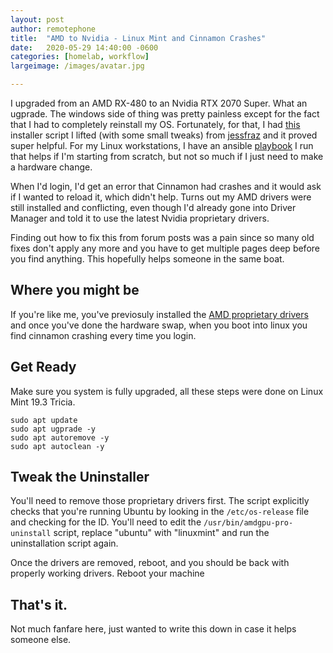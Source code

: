 ```yaml
---
layout: post
author: remotephone
title:  "AMD to Nvidia - Linux Mint and Cinnamon Crashes"
date:   2020-05-29 14:40:00 -0600
categories: [homelab, workflow]
largeimage: /images/avatar.jpg

---
```


I upgraded from an AMD RX-480 to an Nvidia RTX 2070 Super. What an ugprade. The windows side of thing was pretty painless except for the fact that I had to completely reinstall my OS. Fortunately, for that, I had [this](https://gist.github.com/remotephone/948ae20e1e02c05a9b3bb6bcb43abf50) installer script I lifted (with some small tweaks) from [jessfraz](https://github.com/jessfraz) and it proved super helpful. For my Linux workstations, I have an ansible [playbook](https://github.com/remotephone/remotephone-desktop-ansible) I run that helps if I'm starting from scratch, but not so much if I just need to make a hardware change.


When I'd login, I'd get an error that Cinnamon had crashes and it would ask if I wanted to reload it, which didn't help. Turns out my AMD drivers were still installed and conflicting, even though I'd already gone into Driver Manager and told it to use the latest Nvidia proprietary drivers. 

Finding out how to fix this from forum posts was a pain since so many old fixes don't apply any more and you have to get multiple pages deep before you find anything. This hopefully helps someone in the same boat.

## Where you might be

If you're like me, you've previosuly installed the [AMD proprietary drivers](https://www.amd.com/en/support/kb/faq/gpu-635) and once you've done the hardware swap, when you boot into linux you find cinnamon crashing every time you login. 

## Get Ready

Make sure you system is fully upgraded, all these steps were done on Linux Mint 19.3 Tricia.

```
sudo apt update
sudo apt ugprade -y
sudo apt autoremove -y
sudo apt autoclean -y 
```

## Tweak the Uninstaller

You'll need to remove those proprietary drivers first. The script explicitly checks that you're running Ubuntu by looking in the `/etc/os-release` file and checking for the ID. You'll need to edit the `/usr/bin/amdgpu-pro-uninstall` script, replace "ubuntu" with "linuxmint" and run the uninstallation script again.

Once the drivers are removed, reboot, and you should be back with properly working drivers. Reboot your machine

## That's it. 

Not much fanfare here, just wanted to write this down in case it helps someone else. 

